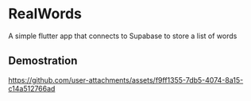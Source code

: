 # RealWords

A simple flutter app that connects to Supabase to store a list of words

## Demostration

https://github.com/user-attachments/assets/f9ff1355-7db5-4074-8a15-c14a512766ad

